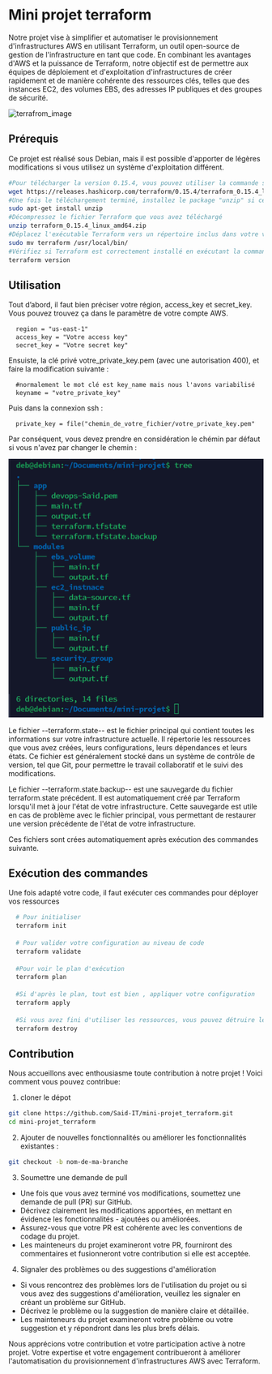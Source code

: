 # Mini projet terraform

Notre projet vise à simplifier et automatiser le provisionnement d'infrastructures AWS en utilisant Terraform, un outil open-source de gestion de l'infrastructure en tant que code. En combinant les avantages d'AWS et la puissance de Terraform, notre objectif est de permettre aux équipes de déploiement et d'exploitation d'infrastructures de créer rapidement et de manière cohérente des ressources clés, telles que des instances EC2, des volumes EBS, des adresses IP publiques et des groupes de sécurité.

![terrafrom_image](https://hashicorp.github.io/field-workshops-terraform/slides/aws/terraform-oss/images/tf_aws.png)

## Prérequis

Ce projet est réalisé sous Debian, mais il est possible d'apporter de légères modifications si vous utilisez un système d'exploitation différent.

```bash
#Pour télécharger la version 0.15.4, vous pouvez utiliser la commande suivante 
wget https://releases.hashicorp.com/terraform/0.15.4/terraform_0.15.4_linux_amd64.zip
#Une fois le téléchargement terminé, installez le package "unzip" si ce n'est pas déjà fait
sudo apt-get install unzip
#Décompressez le fichier Terraform que vous avez téléchargé 
unzip terraform_0.15.4_linux_amd64.zip
#Déplacez l'exécutable Terraform vers un répertoire inclus dans votre variable d'environnement "PATH" :
sudo mv terraform /usr/local/bin/
#Vérifiez si Terraform est correctement installé en exécutant la commande suivante
terraform version
```

## Utilisation

Tout d’abord, il faut bien préciser votre région, access_key et secret_key. Vous pouvez trouvez ça dans le paramètre de votre compte AWS.

```hcl
  region = "us-east-1"
  access_key = "Votre access key"
  secret_key = "Votre secret key"
```

Ensuiste, la clé privé votre_private_key.pem (avec une autorisation 400), et faire la modification suivante : 
```hcl
  #normalement le mot clé est key_name mais nous l'avons variabilisé
  keyname = "votre_private_key"
```
Puis dans la connexion ssh  :
```hcl
  private_key = file("chemin_de_votre_fichier/votre_private_key.pem"
```
Par conséquent, vous devez prendre en considération le chémin par défaut si vous n'avez par changer le chemin :

![structure_projet](./structure_projet.png)

Le fichier --terraform.state-- est le fichier principal qui contient toutes les informations sur votre infrastructure actuelle. Il répertorie les ressources que vous avez créées, leurs configurations, leurs dépendances et leurs états. Ce fichier est généralement stocké dans un système de contrôle de version, tel que Git, pour permettre le travail collaboratif et le suivi des modifications.

Le fichier --terraform.state.backup-- est une sauvegarde du fichier terraform.state précédent. Il est automatiquement créé par Terraform lorsqu'il met à jour l'état de votre infrastructure. Cette sauvegarde est utile en cas de problème avec le fichier principal, vous permettant de restaurer une version précédente de l'état de votre infrastructure.

Ces fichiers sont crées automatiquement après exécution des commandes suivante.

## Exécution des commandes

Une fois adapté votre code, il faut exécuter ces commandes pour déployer vos ressources 

```bash
  # Pour initialiser 
  terraform init
  
  # Pour valider votre configuration au niveau de code 
  terraform validate
  
  #Pour voir le plan d'exécution
  terraform plan
  
  #Si d'après le plan, tout est bien , appliquer votre configuration
  terraform apply
  
  #Si vous avez fini d'utiliser les ressources, vous pouvez détruire les ressources
  terraform destroy
```

## Contribution

Nous accueillons avec enthousiasme toute contribution à notre projet ! Voici comment vous pouvez contribue: 

1. cloner le dépot 

```bash
git clone https://github.com/Said-IT/mini-projet_terraform.git
cd mini-projet_terraform
```

2. Ajouter de nouvelles fonctionnalités ou améliorer les fonctionnalités existantes :

```bash
git checkout -b nom-de-ma-branche
```

3. Soumettre une demande de pull

- Une fois que vous avez terminé vos modifications, soumettez une demande de pull (PR) sur GitHub.
- Décrivez clairement les modifications apportées, en mettant en évidence les fonctionnalités - ajoutées ou améliorées.
- Assurez-vous que votre PR est cohérente avec les conventions de codage du projet.
- Les mainteneurs du projet examineront votre PR, fourniront des commentaires et fusionneront votre contribution si elle est acceptée.


4. Signaler des problèmes ou des suggestions d'amélioration

- Si vous rencontrez des problèmes lors de l'utilisation du projet ou si vous avez des suggestions d'amélioration, veuillez les signaler en créant un problème sur GitHub.
- Décrivez le problème ou la suggestion de manière claire et détaillée.
- Les mainteneurs du projet examineront votre problème ou votre suggestion et y répondront dans les plus brefs délais.

Nous apprécions votre contribution et votre participation active à notre projet. Votre expertise et votre engagement contribueront à améliorer l'automatisation du provisionnement d'infrastructures AWS avec Terraform.
